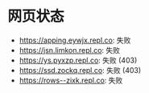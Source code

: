 # 网页状态
- https://apping.eywjx.repl.co: 失败
- https://jsn.limkon.repl.co: 失败
- https://ys.pyxzp.repl.co: 失败 (403)
- https://ssd.zockq.repl.co: 失败 (403)
- https://rows--zixk.repl.co: 失败
